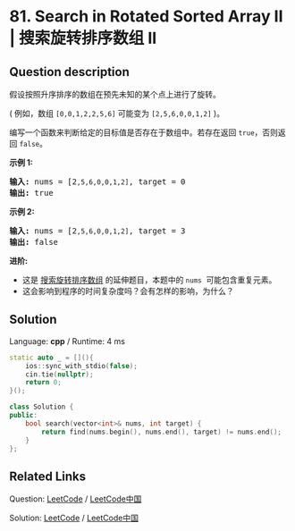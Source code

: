 # 81. Search in Rotated Sorted Array II | 搜索旋转排序数组 II

## Question description

<!--If you want to use the English description, use <p>Suppose an array sorted in ascending order is rotated at some pivot unknown to you beforehand.</p>

<p>(i.e., <code>[0,0,1,2,2,5,6]</code> might become <code>[2,5,6,0,0,1,2]</code>).</p>

<p>You are given a target value to search. If found in the array return <code>true</code>, otherwise return <code>false</code>.</p>

<p><strong>Example 1:</strong></p>

<pre>
<strong>Input:</strong> nums = [2<code>,5,6,0,0,1,2]</code>, target = 0
<strong>Output:</strong> true
</pre>

<p><strong>Example 2:</strong></p>

<pre>
<strong>Input:</strong> nums = [2<code>,5,6,0,0,1,2]</code>, target = 3
<strong>Output:</strong> false</pre>

<p><strong>Follow up:</strong></p>

<ul>
	<li>This is a follow up problem to&nbsp;<a href="/problems/search-in-rotated-sorted-array/description/">Search in Rotated Sorted Array</a>, where <code>nums</code> may contain duplicates.</li>
	<li>Would this affect the run-time complexity? How and why?</li>
</ul>
 instead-->
<p>假设按照升序排序的数组在预先未知的某个点上进行了旋转。</p>

<p>( 例如，数组&nbsp;<code>[0,0,1,2,2,5,6]</code>&nbsp;可能变为&nbsp;<code>[2,5,6,0,0,1,2]</code>&nbsp;)。</p>

<p>编写一个函数来判断给定的目标值是否存在于数组中。若存在返回&nbsp;<code>true</code>，否则返回&nbsp;<code>false</code>。</p>

<p><strong>示例&nbsp;1:</strong></p>

<pre><strong>输入:</strong> nums = [2<code>,5,6,0,0,1,2]</code>, target = 0
<strong>输出:</strong> true
</pre>

<p><strong>示例&nbsp;2:</strong></p>

<pre><strong>输入:</strong> nums = [2<code>,5,6,0,0,1,2]</code>, target = 3
<strong>输出:</strong> false</pre>

<p><strong>进阶:</strong></p>

<ul>
	<li>这是 <a href="https://leetcode-cn.com/problems/search-in-rotated-sorted-array/description/">搜索旋转排序数组</a>&nbsp;的延伸题目，本题中的&nbsp;<code>nums</code>&nbsp; 可能包含重复元素。</li>
	<li>这会影响到程序的时间复杂度吗？会有怎样的影响，为什么？</li>
</ul>




## Solution

Language: **cpp**  /  Runtime: 4 ms

```cpp
static auto _ = [](){
    ios::sync_with_stdio(false);
    cin.tie(nullptr);
    return 0;
}();

class Solution {
public:
    bool search(vector<int>& nums, int target) {
        return find(nums.begin(), nums.end(), target) != nums.end();
    }
};
```



## Related Links

Question: [LeetCode](https://leetcode.com/problems/search-in-rotated-sorted-array-ii/description/)  /  [LeetCode中国](https://leetcode-cn.com/problems/search-in-rotated-sorted-array-ii/description/)

Solution: [LeetCode](https://leetcode.com/articles/search-in-rotated-sorted-array-ii/)  /  [LeetCode中国](https://leetcode-cn.com/articles/search-in-rotated-sorted-array-ii/)